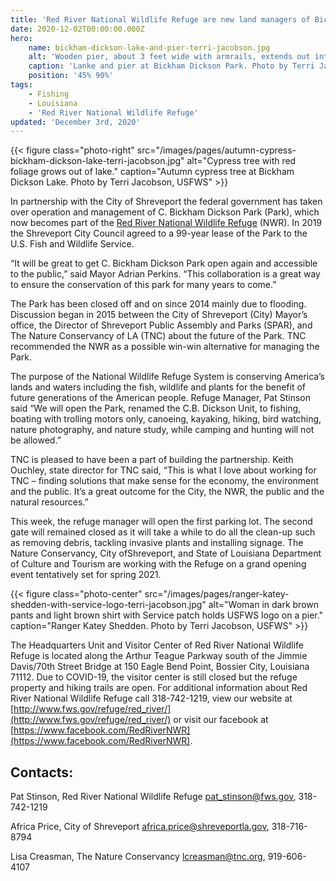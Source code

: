 ```yaml
---
title: 'Red River National Wildlife Refuge are new land managers of Bickham Dickson Park in Shreveport'
date: 2020-12-02T00:00:00.000Z
hero:
    name: bickham-dickson-lake-and-pier-terri-jacobson.jpg
    alt: 'Wooden pier, about 3 feet wide with armrails, extends out into a calm lake. Three trees surround pier.'
    caption: 'Lanke and pier at Bickham Dickson Park. Photo by Terri Jacobson, USFWS.'
    position: '45% 90%'
tags:
    - Fishing
    - Louisiana
    - 'Red River National Wildlife Refuge'
updated: 'December 3rd, 2020'
---
```


{{< figure class="photo-right" src="/images/pages/autumn-cypress-bickham-dickson-lake-terri-jacobson.jpg" alt="Cypress tree with red foliage grows out of lake." caption="Autumn cypress tree at Bickham Dickson Lake. Photo by Terri Jacobson, USFWS" >}}

In partnership with the City of Shreveport the federal government has taken over operation and management of C. Bickham Dickson Park (Park), which now becomes part of the [Red River National Wildlife Refuge](https://www.fws.gov/refuge/Red_River/) (NWR). In 2019 the Shreveport City Council agreed to a 99-year lease of the Park to the U.S. Fish and Wildlife Service.

“It will be great to get C. Bickham Dickson Park open again and accessible to the public,” said Mayor Adrian Perkins. “This collaboration is a great way to ensure the conservation of this park for many years to come.”

The Park has been closed off and on since 2014 mainly due to flooding. Discussion began in 2015 between the City of Shreveport (City) Mayor’s office, the Director of Shreveport Public Assembly and Parks (SPAR), and The Nature Conservancy of LA (TNC) about the future of the Park. TNC recommended the NWR as a possible win-win alternative for managing the Park.

The purpose of the National Wildlife Refuge System is conserving America’s lands and waters including the fish, wildlife and plants for the benefit of future generations of the American people. Refuge Manager, Pat Stinson said “We will open the Park, renamed the C.B. Dickson Unit, to fishing, boating with trolling motors only, canoeing, kayaking, hiking, bird watching, nature photography, and nature study, while camping and hunting will not be allowed.”

TNC is pleased to have been a part of building the partnership. Keith Ouchley, state director for TNC said, “This is what I love about working for TNC – finding solutions that make sense for the economy, the environment and the public. It’s a great outcome for the City, the NWR, the public and the natural resources.”

This week, the refuge manager will open the first parking lot. The second gate will remained closed as it will take a while to do all the clean-up such as removing debris, tackling invasive plants and installing signage. The Nature Conservancy, City ofShreveport, and State of Louisiana Department of Culture and Tourism are working with the Refuge on a grand opening event tentatively set for spring 2021.

{{< figure class="photo-center" src="/images/pages/ranger-katey-shedden-with-service-logo-terri-jacobson.jpg" alt="Woman in dark brown pants and light brown shirt with Service patch holds USFWS logo on a pier." caption="Ranger Katey Shedden. Photo by Terri Jacobson, USFWS" >}}

The Headquarters Unit and Visitor Center of Red River National Wildlife Refuge is located along the Arthur Teague Parkway south of the Jimmie Davis/70th Street Bridge at 150 Eagle Bend Point, Bossier City, Louisiana 71112. Due to COVID-19, the visitor center is still closed but the refuge property and hiking trails are open. For additional information about Red River National Wildlife Refuge call 318-742-1219, view our website at [http://www.fws.gov/refuge/red_river/](http://www.fws.gov/refuge/red_river/) or visit our facebook at [https://www.facebook.com/RedRiverNWR](https://www.facebook.com/RedRiverNWR).

## Contacts:

Pat Stinson, Red River National Wildlife Refuge 
[pat_stinson@fws.gov](mailto:pat_stinson@fws.gov), 318-742-1219 

Africa Price, City of Shreveport 
[africa.price@shreveportla.gov](mailto:africa.price@shreveportla.gov), 318-716-8794

Lisa Creasman, The Nature Conservancy 
[lcreasman@tnc.org](mailto:lcreasman@tnc.org), 919-606-4107
